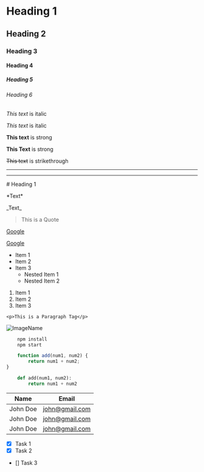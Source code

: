 <!-- Headings -->
# Heading 1
## Heading 2
### Heading 3
#### Heading 4
##### Heading 5
###### Heading 6

<!-- Italic -->
*This text* is italic

_This text_ is italic

<!-- Strong -->
**This text** is strong

__This Text__ is strong

<!-- Strikethrough -->
~~This text~~ is strikethrough

<!-- Horizontal Rule -->
___

---

<!-- Escape special characters -->
\# Heading 1

\*Text\*

\_Text\_

<!-- Blockquote -->
> This is a Quote

<!-- Links -->
[Google](https://google.com)

[Google](https://google.com "Google")

<!-- Unordered List -->
* Item 1
* Item 2
* Item 3
  * Nested Item 1
  * Nested Item 2

<!-- Ordered List -->
1. Item 1
1. Item 2
1. Item 3

<!-- Inline Code Blocks -->
`<p>This is a Paragraph Tag</p>`

<!-- Images -->
![ImageName](https://markdown-here.com/img/icon256.png)



<!-- GitHub Markdown  -->
<!-- Code Blocks -->

```bash
    npm install
    npm start
```

```javascript
    function add(num1, num2) {
        return num1 + num2;
}
```

```python
    def add(num1, num2):
        return num1 + num2
```

<!-- Tables -->
|Name    |Email         |
|--------|--------------|
|John Doe|john@gmail.com|
|John Doe|john@gmail.com|
|John Doe|john@gmail.com|


<!-- Task Lists -->
<!-- [x] is completes 
     [] is incomplete -->
* [x] Task 1
* [x] Task 2
* [] Task 3
